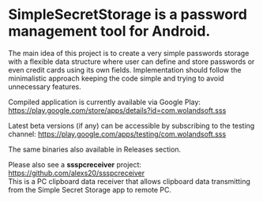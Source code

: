 # SimpleSecretStorage is a password management tool for Android.

The main idea of this project is to create a very simple passwords storage with a flexible data structure where user can define and store passwords or even credit cards using its own fields. Implementation should follow the minimalistic approach keeping the code simple and trying to avoid unnecessary features.

Compiled application is currently available via Google Play: https://play.google.com/store/apps/details?id=com.wolandsoft.sss

Latest beta versions (if any) can be accessible by subscribing to the testing channel: https://play.google.com/apps/testing/com.wolandsoft.sss

The same binaries also available in Releases section.

Please also see a <b>ssspcreceiver</b> project: https://github.com/alexs20/ssspcreceiver<br/>
This is a PC clipboard data receiver that allows clipboard data transmitting from the Simple Secret Storage app to remote PC.

